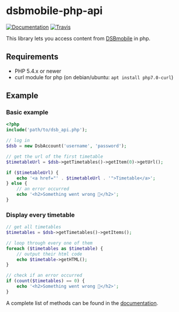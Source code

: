# dsbmobile-php-api

[![Documentation](https://img.shields.io/badge/dsbmobile--php--api-docs-blue.svg)](https://irgendwr.github.io/dsbmobile-php-api/)
[![Travis](https://travis-ci.org/irgendwr/dsbmobile-php-api.svg)](https://travis-ci.org/irgendwr/dsbmobile-php-api)

This library lets you access content from [DSBmobile](https://www.dsbmobile.de) in php.

## Requirements

- PHP 5.4.x or newer
- curl module for php (on debian/ubuntu: `apt install php7.0-curl`)

## Example

### Basic example

```php
<?php
include('path/to/dsb_api.php');

// log in
$dsb = new DsbAccount('username', 'password');

// get the url of the first timetable
$timetableUrl = $dsb->getTimetables()->getItem(0)->getUrl();

if ($timetableUrl) {
    echo '<a href="' . $timetableUrl . '">Timetable</a>';
} else {
    // an error occurred
    echo '<h2>Something went wrong 🙁</h2>';
}
```

### Display every timetable

```php
// get all timetables
$timetables = $dsb->getTimetables()->getItems();

// loop through every one of them
foreach ($timetables as $timetable) {
    // output their html code
    echo $timetable->getHTML();
}

// check if an error occurred
if (count($timetables) == 0) {
    echo '<h2>Something went wrong 🙁</h2>';
}
```

A complete list of methods can be found in the [documentation](https://irgendwr.github.io/dsbmobile-php-api/).